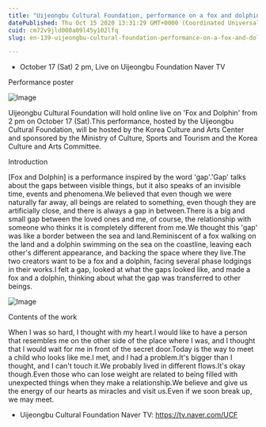 ```yaml
---
title: "Uijeongbu Cultural Foundation, performance on a fox and dolphin live on Naver TV"
datePublished: Thu Oct 15 2020 13:31:29 GMT+0000 (Coordinated Universal Time)
cuid: cm72v9jld000a09l45y102lfq
slug: en-139-uijeongbu-cultural-foundation-performance-on-a-fox-and-dolphin-live-on-naver-tv

---
```



- October 17 (Sat) 2 pm, Live on Uijeongbu Foundation Naver TV

Performance poster

![Image](https://cdn.hashnode.com/res/hashnode/image/upload/v1739422527698/100e1231-e32a-4a6a-8078-ce17c4b5a1ea.jpeg)

Uijeongbu Cultural Foundation will hold online live on 'Fox and Dolphin' from 2 pm on October 17 (Sat).This performance, hosted by the Uijeongbu Cultural Foundation, will be hosted by the Korea Culture and Arts Center and sponsored by the Ministry of Culture, Sports and Tourism and the Korea Culture and Arts Committee.

Introduction

[Fox and Dolphin] is a performance inspired by the word 'gap'.'Gap' talks about the gaps between visible things, but it also speaks of an invisible time, events and phenomena.We believed that even though we were naturally far away, all beings are related to something, even though they are artificially close, and there is always a gap in between.There is a big and small gap between the loved ones and me, of course, the relationship with someone who thinks it is completely different from me.We thought this 'gap' was like a border between the sea and land.Reminiscent of a fox walking on the land and a dolphin swimming on the sea on the coastline, leaving each other's different appearance, and backing the space where they live.The two creators want to be a fox and a dolphin, facing several phase lodgings in their works.I felt a gap, looked at what the gaps looked like, and made a fox and a dolphin, thinking about what the gap was transferred to other beings.

![Image](https://cdn.hashnode.com/res/hashnode/image/upload/v1739422529850/216c6808-457f-4950-9af6-296721d6894a.jpeg)

Contents of the work

When I was so hard, I thought with my heart.I would like to have a person that resembles me on the other side of the place where I was, and I thought that I would wait for me in front of the secret door.Today is the way to meet a child who looks like me.I met, and I had a problem.It's bigger than I thought, and I can't touch it.We probably lived in different flows.It's okay though.Even those who can lose weight are related to being filled with unexpected things when they make a relationship.We believe and give us the energy of our hearts as miracles and visit us.Even if we soon break up, we may meet.

- Uijeongbu Cultural Foundation Naver TV: https://tv.naver.com/UCF